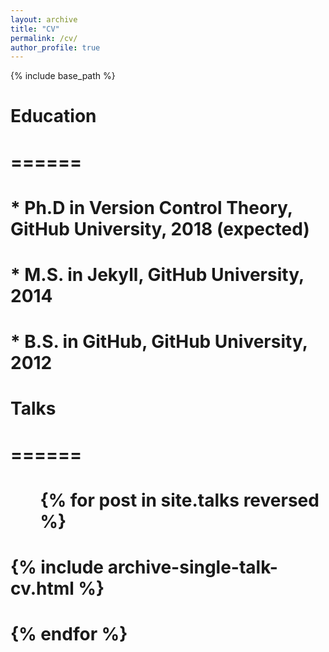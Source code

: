 ```yaml
---
layout: archive
title: "CV"
permalink: /cv/
author_profile: true
---
```


{% include base_path %}

# Education
# ======
# * Ph.D in Version Control Theory, GitHub University, 2018 (expected)
# * M.S. in Jekyll, GitHub University, 2014
# * B.S. in GitHub, GitHub University, 2012
  
# Talks
# ======
#   <ul>{% for post in site.talks reversed %}
#     {% include archive-single-talk-cv.html  %}
#  {% endfor %}</ul>
  
